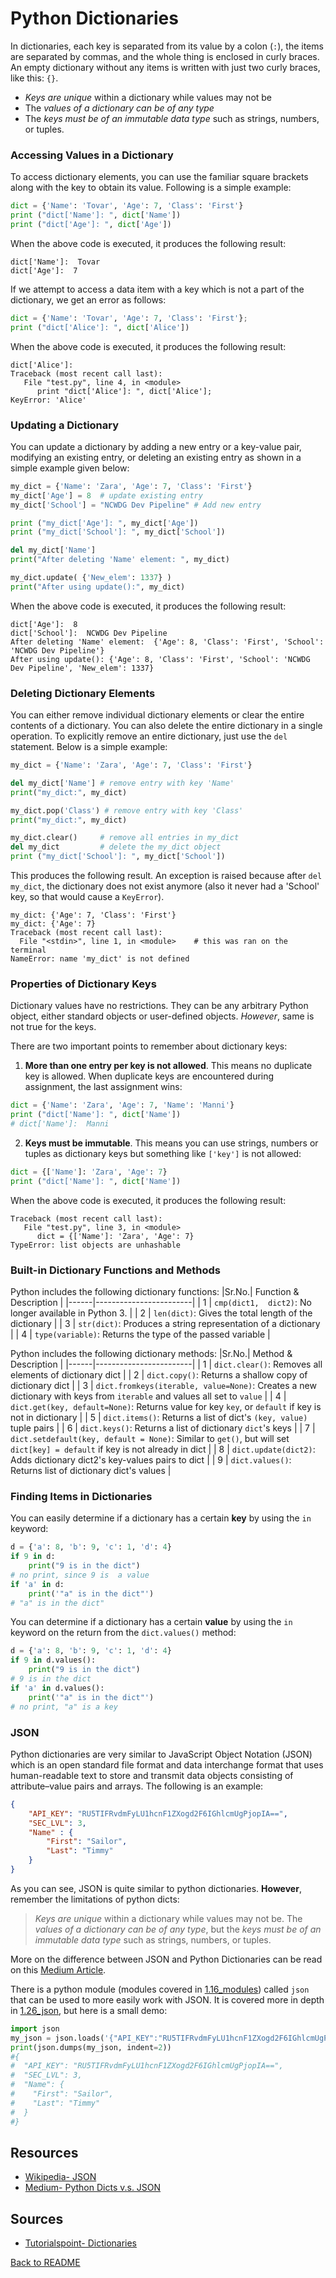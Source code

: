 # Python Dictionaries

In dictionaries, each key is separated from its value by a colon (`:`), the items are separated by commas, and the whole thing is enclosed in curly braces. An empty dictionary without any items is written with just two curly braces, like this: `{}`.

- *Keys are unique* within a dictionary while values may not be
- The *values of a dictionary can be of any type*
- The *keys must be of an immutable data type* such as strings, numbers, or tuples.

### Accessing Values in a Dictionary

To access dictionary elements, you can use the familiar square brackets along with the key to obtain its value. Following is a simple example:

```py
dict = {'Name': 'Tovar', 'Age': 7, 'Class': 'First'}
print ("dict['Name']: ", dict['Name'])
print ("dict['Age']: ", dict['Age'])
```

When the above code is executed, it produces the following result:
```
dict['Name']:  Tovar
dict['Age']:  7
```

If we attempt to access a data item with a key which is not a part of the dictionary, we get an error as follows:
```py
dict = {'Name': 'Tovar', 'Age': 7, 'Class': 'First'};
print ("dict['Alice']: ", dict['Alice'])
```

When the above code is executed, it produces the following result:
```
dict['Alice']:
Traceback (most recent call last):
   File "test.py", line 4, in <module>
      print "dict['Alice']: ", dict['Alice'];
KeyError: 'Alice'
```

### Updating a Dictionary

You can update a dictionary by adding a new entry or a key-value pair, modifying an existing entry, or deleting an existing entry as shown in a simple example given below:
```py
my_dict = {'Name': 'Zara', 'Age': 7, 'Class': 'First'}
my_dict['Age'] = 8  # update existing entry
my_dict['School'] = "NCWDG Dev Pipeline" # Add new entry

print ("my_dict['Age']: ", my_dict['Age'])
print ("my_dict['School']: ", my_dict['School'])

del my_dict['Name']
print("After deleting 'Name' element: ", my_dict)

my_dict.update( {'New_elem': 1337} )
print("After using update():", my_dict)
```

When the above code is executed, it produces the following result:
```
dict['Age']:  8
dict['School']:  NCWDG Dev Pipeline
After deleting 'Name' element:  {'Age': 8, 'Class': 'First', 'School': 'NCWDG Dev Pipeline'}
After using update(): {'Age': 8, 'Class': 'First', 'School': 'NCWDG Dev Pipeline', 'New_elem': 1337}
```

### Deleting Dictionary Elements

You can either remove individual dictionary elements or clear the entire contents of a dictionary. You can also delete the entire dictionary in a single operation. To explicitly remove an entire dictionary, just use the `del` statement. Below is a simple example:
```py
my_dict = {'Name': 'Zara', 'Age': 7, 'Class': 'First'}

del my_dict['Name'] # remove entry with key 'Name'
print("my_dict:", my_dict)

my_dict.pop('Class') # remove entry with key 'Class'
print("my_dict:", my_dict)

my_dict.clear()     # remove all entries in my_dict
del my_dict         # delete the my_dict object
print ("my_dict['School']: ", my_dict['School'])
```

This produces the following result. An exception is raised because after `del my_dict`, the dictionary does not exist anymore (also it never had a 'School' key, so that would cause a `KeyError`).
```
my_dict: {'Age': 7, 'Class': 'First'}
my_dict: {'Age': 7}
Traceback (most recent call last):
  File "<stdin>", line 1, in <module>    # this was ran on the terminal
NameError: name 'my_dict' is not defined
```

### Properties of Dictionary Keys

Dictionary values have no restrictions. They can be any arbitrary Python object, either standard objects or user-defined objects. *However*, same is not true for the keys.

There are two important points to remember about dictionary keys:

1. **More than one entry per key is not allowed**. This means no duplicate key is allowed. When duplicate keys are encountered during assignment, the last assignment wins:
```py
dict = {'Name': 'Zara', 'Age': 7, 'Name': 'Manni'}
print ("dict['Name']: ", dict['Name'])
# dict['Name']:  Manni
```

2. **Keys must be immutable**. This means you can use strings, numbers or tuples as dictionary keys but something like `['key']` is not allowed:
```py
dict = {['Name']: 'Zara', 'Age': 7}
print ("dict['Name']: ", dict['Name'])
```

When the above code is executed, it produces the following result:
```
Traceback (most recent call last):
   File "test.py", line 3, in <module>
      dict = {['Name']: 'Zara', 'Age': 7}
TypeError: list objects are unhashable
```

### Built-in Dictionary Functions and Methods

Python includes the following dictionary functions:
|Sr.No.| Function & Description |
|------|------------------------|
|  1   | `cmp(dict1,  dict2)`: No longer available in Python 3. |
|  2   | `len(dict)`: Gives the total length of the dictionary  |
|  3   | `str(dict)`: Produces a string representation of a dictionary |
|  4   | `type(variable)`: Returns the type of the passed variable |


Python includes the following dictionary methods:
|Sr.No.| Method & Description |
|------|------------------------|
|  1   |  `dict.clear()`: Removes all elements of dictionary dict |
|  2   |  `dict.copy()`: Returns a shallow copy of dictionary dict |
|  3   |  `dict.fromkeys(iterable, value=None)`: Creates a new dictionary with keys from `iterable` and values all set to `value` |
|  4   |  `dict.get(key, default=None)`: Returns value for key `key`, or `default` if key is not in dictionary |
|  5   |  `dict.items()`: Returns a list of dict's `(key, value)` tuple pairs |
|  6   |  `dict.keys()`: Returns a list of dictionary `dict`'s keys |
|  7   |  `dict.setdefault(key, default = None)`: Similar to `get()`, but will set `dict[key] = default` if key is not already in dict |
|  8   |  `dict.update(dict2)`: Adds dictionary dict2's key-values pairs to dict |
|  9  | `dict.values()`: Returns list of dictionary dict's values |

### Finding Items in Dictionaries

You can easily determine if a dictionary has a certain **key** by using the `in` keyword:
```py
d = {'a': 8, 'b': 9, 'c': 1, 'd': 4}
if 9 in d:
    print("9 is in the dict")
# no print, since 9 is  a value
if 'a' in d:
    print('"a" is in the dict"')
# "a" is in the dict"
```

You can determine if a dictionary has a certain **value** by using the `in` keyword on the return from the `dict.values()` method:
```py
d = {'a': 8, 'b': 9, 'c': 1, 'd': 4}
if 9 in d.values():
    print("9 is in the dict")
# 9 is in the dict
if 'a' in d.values():
    print('"a" is in the dict"')
# no print, "a" is a key
```

### JSON

Python dictionaries are very similar to JavaScript Object Notation (JSON) which is an open standard file format and data interchange format that uses human-readable text to store and transmit data objects consisting of attribute–value pairs and arrays. The following is an example:
```json
{
    "API_KEY": "RU5TIFRvdmFyLU1hcnF1ZXogd2F6IGhlcmUgPjopIA==",
    "SEC_LVL": 3,
    "Name" : {
        "First": "Sailor",
        "Last": "Timmy"
    }
}
```

As you can see, JSON is quite similar to python dictionaries. **However**, remember the limitations of python dicts:

> *Keys are unique* within a dictionary while values may not be. The *values of a dictionary can be of any type*, but the *keys must be of an immutable data type* such as strings, numbers, or tuples.

More on the difference between JSON and Python Dictionaries can be read on this [Medium Article](https://medium.com/analytics-vidhya/python-dictionary-and-json-a-comprehensive-guide-ceed58a3e2ed).

There is a python module (modules covered in [1.16_modules](../1.16_modules/README.md)) called `json` that can be used to more easily work with JSON. It is covered more in depth in [1.26_json](../1.26_json/README.md), but here is a small demo:
```py
import json
my_json = json.loads('{"API_KEY":"RU5TIFRvdmFyLU1hcnF1ZXogd2F6IGhlcmUgPjopIA==","SEC_LVL":3,"Name":{"First": "Sailor","Last":"Timmy"}}')
print(json.dumps(my_json, indent=2))
#{
#  "API_KEY": "RU5TIFRvdmFyLU1hcnF1ZXogd2F6IGhlcmUgPjopIA==",
#  "SEC_LVL": 3,
#  "Name": {
#    "First": "Sailor",
#    "Last": "Timmy"
#  }
#}
```

## Resources

- [Wikipedia- JSON](https://en.wikipedia.org/wiki/JSON)
- [Medium- Python Dicts v.s. JSON](https://medium.com/analytics-vidhya/python-dictionary-and-json-a-comprehensive-guide-ceed58a3e2ed)

## Sources

- [Tutorialspoint- Dictionaries](https://www.tutorialspoint.com/python3/python_dictionary.htm)


[Back to README](README.md)
